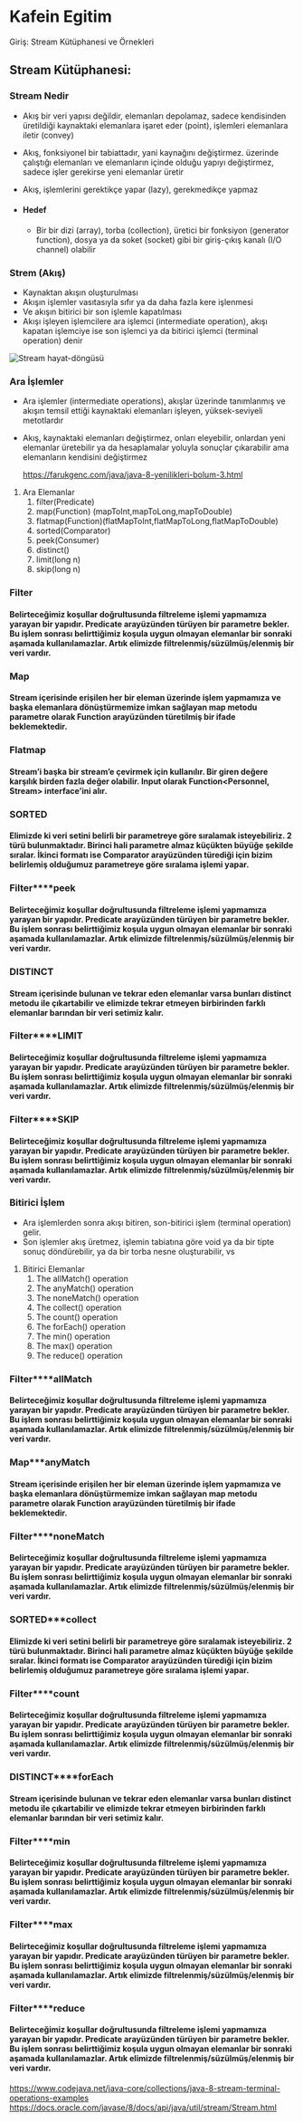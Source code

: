# Kafein Egitim

Giriş: Stream Kütüphanesi ve Örnekleri


## Stream Kütüphanesi:

### Stream Nedir
-   Akış bir veri yapısı değildir, elemanları depolamaz, sadece kendisinden
    üretildiği kaynaktaki elemanlara işaret eder (point), işlemleri elemanlara
    iletir (convey)
    
-   Akış, fonksiyonel bir tabiattadır, yani kaynağını değiştirmez. üzerinde
    çalıştığı elemanları ve elemanların içinde olduğu yapıyı değiştirmez,
    sadece işler gerekirse yeni elemanlar üretir
    
-   Akış, işlemlerini gerektikçe yapar (lazy), gerekmedikçe yapmaz

-   #### Hedef
    *   Bir bir dizi (array), torba (collection), üretici bir fonksiyon (generator function), dosya ya da soket (socket) gibi bir giriş-çıkış kanalı (I/O channel) olabilir

### Strem (Akış)
-   Kaynaktan akışın oluşturulması
-   Akışın işlemler vasıtasıyla sıfır ya da daha fazla kere işlenmesi
-   Ve akışın bitirici bir son işlemle kapatılması
-   Akışı işleyen işlemcilere ara işlemci (intermediate operation), akışı
    kapatan işlemciye ise son işlemci ya da bitirici işlemci (terminal
    operation) denir

    


![Stream hayat-döngüsü](../image/stream-hayat-dongusu.png "Hayat Döngüsü")
    
### Ara İşlemler
-   Ara işlemler (intermediate operations), akışlar üzerinde tanımlanmış ve
    akışın temsil ettiği kaynaktaki elemanları işleyen, yüksek-seviyeli
    metotlardır
    
-   Akış, kaynaktaki elemanları değiştirmez, onları eleyebilir, onlardan yeni
    elemanlar üretebilir ya da hesaplamalar yoluyla sonuçlar çıkarabilir
    ama elemanların kendisini değiştirmez
    
    https://farukgenc.com/java/java-8-yenilikleri-bolum-3.html
1. Ara Elemanlar
   1. filter(Predicate<T>)
   2. map(Function<T>) (mapToInt,mapToLong,mapToDouble)
   3. flatmap(Function<T>)(flatMapToInt,flatMapToLong,flatMapToDouble)
   4. sorted(Comparator<T>)
   5. peek(Consumer<T>)
   6. distinct()
   7. limit(long n)
   8. skip(long n)

### Filter
#### Belirteceğimiz koşullar doğrultusunda filtreleme işlemi yapmamıza yarayan bir yapıdır. Predicate arayüzünden türüyen bir parametre bekler. Bu işlem sonrası belirttiğimiz koşula uygun olmayan elemanlar bir sonraki aşamada kullanılamazlar. Artık elimizde filtrelenmiş/süzülmüş/elenmiş bir veri vardır.

### Map
#### Stream içerisinde erişilen her bir eleman üzerinde işlem yapmamıza ve başka elemanlara dönüştürmemize imkan sağlayan map metodu parametre olarak Function arayüzünden türetilmiş bir ifade beklemektedir.

### Flatmap
#### Stream’i başka bir stream’e çevirmek için kullanılır. Bir giren değere karşılık birden fazla değer olabilir. Input olarak Function<Personnel, Stream<R>> interface’ini alır.

### SORTED
#### Elimizde ki veri setini belirli bir parametreye göre sıralamak isteyebiliriz. 2 türü bulunmaktadır. Birinci hali parametre almaz küçükten büyüğe şekilde sıralar. İkinci formatı ise Comparator arayüzünden türediği için bizim belirlemiş olduğumuz parametreye göre sıralama işlemi yapar.

### Filter****peek
#### Belirteceğimiz koşullar doğrultusunda filtreleme işlemi yapmamıza yarayan bir yapıdır. Predicate arayüzünden türüyen bir parametre bekler. Bu işlem sonrası belirttiğimiz koşula uygun olmayan elemanlar bir sonraki aşamada kullanılamazlar. Artık elimizde filtrelenmiş/süzülmüş/elenmiş bir veri vardır.

### DISTINCT
#### Stream içerisinde bulunan ve tekrar eden elemanlar varsa bunları distinct metodu ile çıkartabilir ve elimizde tekrar etmeyen birbirinden farklı elemanlar barından bir veri setimiz kalır.

### Filter****LIMIT
#### Belirteceğimiz koşullar doğrultusunda filtreleme işlemi yapmamıza yarayan bir yapıdır. Predicate arayüzünden türüyen bir parametre bekler. Bu işlem sonrası belirttiğimiz koşula uygun olmayan elemanlar bir sonraki aşamada kullanılamazlar. Artık elimizde filtrelenmiş/süzülmüş/elenmiş bir veri vardır.


### Filter****SKIP
#### Belirteceğimiz koşullar doğrultusunda filtreleme işlemi yapmamıza yarayan bir yapıdır. Predicate arayüzünden türüyen bir parametre bekler. Bu işlem sonrası belirttiğimiz koşula uygun olmayan elemanlar bir sonraki aşamada kullanılamazlar. Artık elimizde filtrelenmiş/süzülmüş/elenmiş bir veri vardır.


### Bitirici İşlem
-   Ara işlemlerden sonra akışı bitiren, son-bitirici işlem (terminal
    operation) gelir.
-   Son işlemler akış üretmez, işlemin tabiatına göre void ya da bir
    tipte sonuç döndürebilir, ya da bir torba nesne oluşturabilir, vs

  1. Bitirici Elemanlar
     1. The allMatch() operation
     2. The anyMatch() operation
     3. The noneMatch() operation
     4. The collect() operation
     5. The count() operation
     6. The forEach() operation
     7. The min() operation
     8. The max() operation
     9. The reduce() operation

### Filter****allMatch
#### Belirteceğimiz koşullar doğrultusunda filtreleme işlemi yapmamıza yarayan bir yapıdır. Predicate arayüzünden türüyen bir parametre bekler. Bu işlem sonrası belirttiğimiz koşula uygun olmayan elemanlar bir sonraki aşamada kullanılamazlar. Artık elimizde filtrelenmiş/süzülmüş/elenmiş bir veri vardır.

### Map***anyMatch
#### Stream içerisinde erişilen her bir eleman üzerinde işlem yapmamıza ve başka elemanlara dönüştürmemize imkan sağlayan map metodu parametre olarak Function arayüzünden türetilmiş bir ifade beklemektedir.

### Filter****noneMatch
#### Belirteceğimiz koşullar doğrultusunda filtreleme işlemi yapmamıza yarayan bir yapıdır. Predicate arayüzünden türüyen bir parametre bekler. Bu işlem sonrası belirttiğimiz koşula uygun olmayan elemanlar bir sonraki aşamada kullanılamazlar. Artık elimizde filtrelenmiş/süzülmüş/elenmiş bir veri vardır.

### SORTED***collect
#### Elimizde ki veri setini belirli bir parametreye göre sıralamak isteyebiliriz. 2 türü bulunmaktadır. Birinci hali parametre almaz küçükten büyüğe şekilde sıralar. İkinci formatı ise Comparator arayüzünden türediği için bizim belirlemiş olduğumuz parametreye göre sıralama işlemi yapar.

### Filter****count
#### Belirteceğimiz koşullar doğrultusunda filtreleme işlemi yapmamıza yarayan bir yapıdır. Predicate arayüzünden türüyen bir parametre bekler. Bu işlem sonrası belirttiğimiz koşula uygun olmayan elemanlar bir sonraki aşamada kullanılamazlar. Artık elimizde filtrelenmiş/süzülmüş/elenmiş bir veri vardır.

### DISTINCT****forEach
#### Stream içerisinde bulunan ve tekrar eden elemanlar varsa bunları distinct metodu ile çıkartabilir ve elimizde tekrar etmeyen birbirinden farklı elemanlar barından bir veri setimiz kalır.

### Filter****min
#### Belirteceğimiz koşullar doğrultusunda filtreleme işlemi yapmamıza yarayan bir yapıdır. Predicate arayüzünden türüyen bir parametre bekler. Bu işlem sonrası belirttiğimiz koşula uygun olmayan elemanlar bir sonraki aşamada kullanılamazlar. Artık elimizde filtrelenmiş/süzülmüş/elenmiş bir veri vardır.

### Filter****max
#### Belirteceğimiz koşullar doğrultusunda filtreleme işlemi yapmamıza yarayan bir yapıdır. Predicate arayüzünden türüyen bir parametre bekler. Bu işlem sonrası belirttiğimiz koşula uygun olmayan elemanlar bir sonraki aşamada kullanılamazlar. Artık elimizde filtrelenmiş/süzülmüş/elenmiş bir veri vardır.

### Filter****reduce
#### Belirteceğimiz koşullar doğrultusunda filtreleme işlemi yapmamıza yarayan bir yapıdır. Predicate arayüzünden türüyen bir parametre bekler. Bu işlem sonrası belirttiğimiz koşula uygun olmayan elemanlar bir sonraki aşamada kullanılamazlar. Artık elimizde filtrelenmiş/süzülmüş/elenmiş bir veri vardır.




https://www.codejava.net/java-core/collections/java-8-stream-terminal-operations-examples
https://docs.oracle.com/javase/8/docs/api/java/util/stream/Stream.html




        
